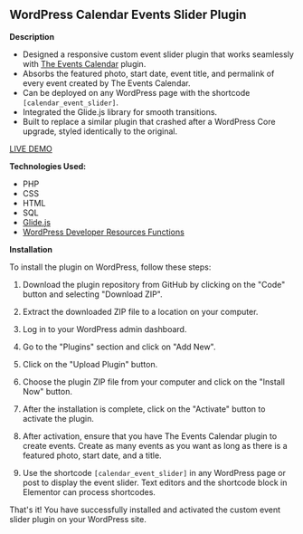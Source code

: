 ## WordPress Calendar Events Slider Plugin
**Description**
* Designed a responsive custom event slider plugin that works seamlessly with [The Events Calendar](https://theeventscalendar.com/) plugin.
* Absorbs the featured photo, start date, event title, and permalink of every event created by The Events Calendar.
* Can be deployed on any WordPress page with the shortcode `[calendar_event_slider]`.
* Integrated the Glide.js library for smooth transitions.
* Built to replace a similar plugin that crashed after a WordPress Core upgrade, styled identically to the original.

[LIVE DEMO](https://peacejourney.org/upcoming-events/)

**Technologies Used:**
- PHP
- CSS
- HTML
- SQL
- [Glide.js](https://glidejs.com/)
- [WordPress Developer Resources Functions](https://developer.wordpress.org/reference/functions/)

**Installation**

To install the plugin on WordPress, follow these steps:

1. Download the plugin repository from GitHub by clicking on the "Code" button and selecting "Download ZIP".

2. Extract the downloaded ZIP file to a location on your computer.

3. Log in to your WordPress admin dashboard.

4. Go to the "Plugins" section and click on "Add New".

5. Click on the "Upload Plugin" button.

6. Choose the plugin ZIP file from your computer and click on the "Install Now" button.

7. After the installation is complete, click on the "Activate" button to activate the plugin.

8. After activation, ensure that you have The Events Calendar plugin to create events. Create as many events as you want as long as there is a featured photo, start date, and a title.

9. Use the shortcode `[calendar_event_slider]` in any WordPress page or post to display the event slider. Text editors and the shortcode block in Elementor can process shortcodes.

That's it! You have successfully installed and activated the custom event slider plugin on your WordPress site.

